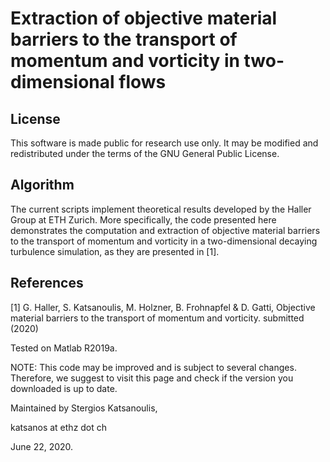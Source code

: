 # Extraction of objective material barriers to the transport of momentum and vorticity in two-dimensional flows

## License

This software is made public for research use only. It may be modified and redistributed under the terms of the GNU General Public License.

## Algorithm

The current scripts implement theoretical results developed by the Haller Group at ETH Zurich. More specifically, the code presented here demonstrates the computation and extraction of objective material barriers to the transport of momentum and vorticity in a two-dimensional decaying turbulence simulation, as they are presented in [1].

## References
[1] G. Haller, S. Katsanoulis, M. Holzner, B. Frohnapfel & D. Gatti, Objective material barriers to the transport of momentum and vorticity. submitted (2020)


Tested on Matlab R2019a.

NOTE: This code may be improved and is subject to several changes. Therefore, we suggest to visit this page and check if the version you downloaded is up to date.  

Maintained by Stergios Katsanoulis,

katsanos at ethz dot ch

June 22, 2020.
